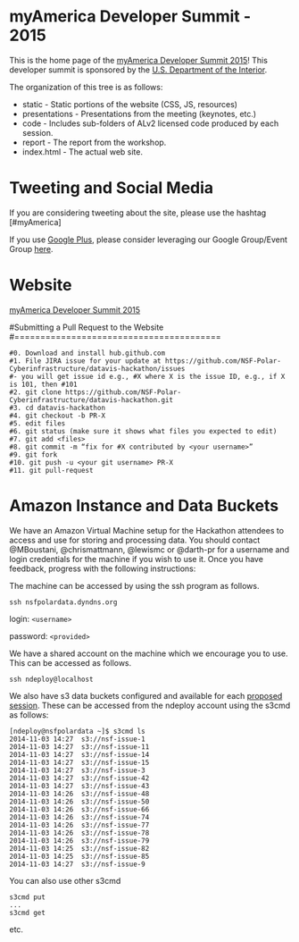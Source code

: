 myAmerica Developer Summit - 2015
=======

This is the home page of the [myAmerica Developer Summit 2015](http://myamerica.github.io/devsummit2015/)!  This developer summit is sponsored by the [U.S. Department of the Interior](http://www.doi.gov/).

The organization of this tree is as follows:

* static - Static portions of the website (CSS, JS, resources)
* presentations - Presentations from the meeting (keynotes, etc.)
* code - Includes sub-folders of ALv2 licensed code produced by each session.
* report - The report from the workshop.
* index.html - The actual web site.

Tweeting and Social Media
===
If you are considering tweeting about the site, please use the hashtag [#myAmerica]

If you use [Google Plus](http://plus.google.com), please consider leveraging our
Google Group/Event Group [here](http://myamerica.github.io).

Website
===
[myAmerica Developer Summit 2015](http://myamerica.github.io/devsummit2015/)

#Submitting a Pull Request to the Website
#========================================
```
#0. Download and install hub.github.com
#1. File JIRA issue for your update at https://github.com/NSF-Polar-Cyberinfrastructure/datavis-hackathon/issues
#- you will get issue id e.g., #X where X is the issue ID, e.g., if X is 101, then #101
#2. git clone https://github.com/NSF-Polar-Cyberinfrastructure/datavis-hackathon.git
#3. cd datavis-hackathon
#4. git checkout -b PR-X
#5. edit files
#6. git status (make sure it shows what files you expected to edit)
#7. git add <files>
#8. git commit -m “fix for #X contributed by <your username>”
#9. git fork
#10. git push -u <your git username> PR-X
#11. git pull-request
```

Amazon Instance and Data Buckets
===
We have an Amazon Virtual Machine setup for the Hackathon attendees to access and use for storing and processing data. You should contact @MBoustani, @chrismattmann, @lewismc or @darth-pr for a username and login credentials for the machine if you wish to use it. Once you have feedback, progress with the following instructions:

The machine can be accessed by using the ssh program as follows.
```
ssh nsfpolardata.dyndns.org
```
login: `<username>`

password: `<provided>`

We have a shared account on the machine which we encourage you to use. This can be accessed as follows.
```
ssh ndeploy@localhost
```
We also have s3 data buckets configured and available for each [proposed session](http://nsf-polar-cyberinfrastructure.github.io/datavis-hackathon/#sessions). These can be accessed from the ndeploy account using the s3cmd as follows:
```
[ndeploy@nsfpolardata ~]$ s3cmd ls
2014-11-03 14:27  s3://nsf-issue-1
2014-11-03 14:27  s3://nsf-issue-11
2014-11-03 14:27  s3://nsf-issue-14
2014-11-03 14:27  s3://nsf-issue-15
2014-11-03 14:27  s3://nsf-issue-3
2014-11-03 14:27  s3://nsf-issue-42
2014-11-03 14:27  s3://nsf-issue-43
2014-11-03 14:26  s3://nsf-issue-48
2014-11-03 14:26  s3://nsf-issue-50
2014-11-03 14:26  s3://nsf-issue-66
2014-11-03 14:26  s3://nsf-issue-74
2014-11-03 14:26  s3://nsf-issue-77
2014-11-03 14:26  s3://nsf-issue-78
2014-11-03 14:26  s3://nsf-issue-79
2014-11-03 14:25  s3://nsf-issue-82
2014-11-03 14:25  s3://nsf-issue-85
2014-11-03 14:27  s3://nsf-issue-9
```
You can also use other s3cmd 
```
s3cmd put
...
s3cmd get
```
etc.
